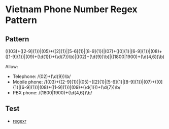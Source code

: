 # Vietnam Phone Number Regex Pattern

## Pattern
(((03)+([2-9]{1})|(05)+([2]{1}|[5-6]{1}|[8-9]{1})|(07)+([0]{1}|[6-9]{1})|(08)+([1-9]{1})|(09)+(\d{1}))+(\d{7})\b)|((02)+(\d{9})\b)|((1800|1900)+(\d{4,6})\b)

Allow:
* Telephone: /(02)+(\d{9})\b/
* Mobile phone: /((03)+([2-9]{1})|(05)+([2]{1}|[5-6]{1}|[8-9]{1})|(07)+([0]{1}|[6-9]{1})|(08)+([1-9]{1})|(09)+(\d{1}))+(\d{7})\b/
* PBX phone: /(1800|1900)+(\d{4,6})\b/

## Test
* [regexr](https://regexr.com/)
